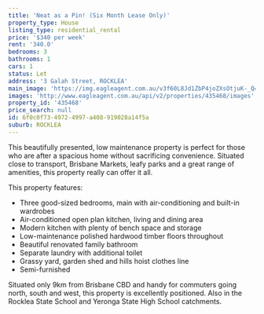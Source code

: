 ```yaml
---
title: 'Neat as a Pin! (Six Month Lease Only)'
property_type: House
listing_type: residential_rental
price: '$340 per week'
rent: '340.0'
bedrooms: 3
bathrooms: 1
cars: 1
status: Let
address: '3 Galah Street, ROCKLEA'
main_image: 'https://img.eagleagent.com.au/v3f60L8Jd1ZbP4joZXsOtjuK-_Q=/1280x854/smart/https://s3-us-west-2.amazonaws.com/eagleagent-orig/images/6824671/420524438-image-M.jpg'
images: 'http://www.eagleagent.com.au/api/v2/properties/435468/images'
property_id: '435468'
price_search: null
id: 6f0c0f73-4972-4997-a408-919028a14f5a
suburb: ROCKLEA
---
```

This beautifully presented, low maintenance property is perfect for those who are after a spacious home without sacrificing convenience. Situated close to transport, Brisbane Markets, leafy parks and a great range of amenities, this property really can offer it all.

This property features:
*  Three good-sized bedrooms, main with air-conditioning and built-in wardrobes
*  Air-conditioned open plan kitchen, living and dining area
*  Modern kitchen with plenty of bench space and storage
*  Low-maintenance polished hardwood timber floors throughout
*  Beautiful renovated family bathroom
*  Separate laundry with additional toilet
*  Grassy yard, garden shed and hills hoist clothes line
*  Semi-furnished

Situated only 9km from Brisbane CBD and handy for commuters going north, south and west, this property is excellently positioned. Also in the Rocklea State School and Yeronga State High School catchments.